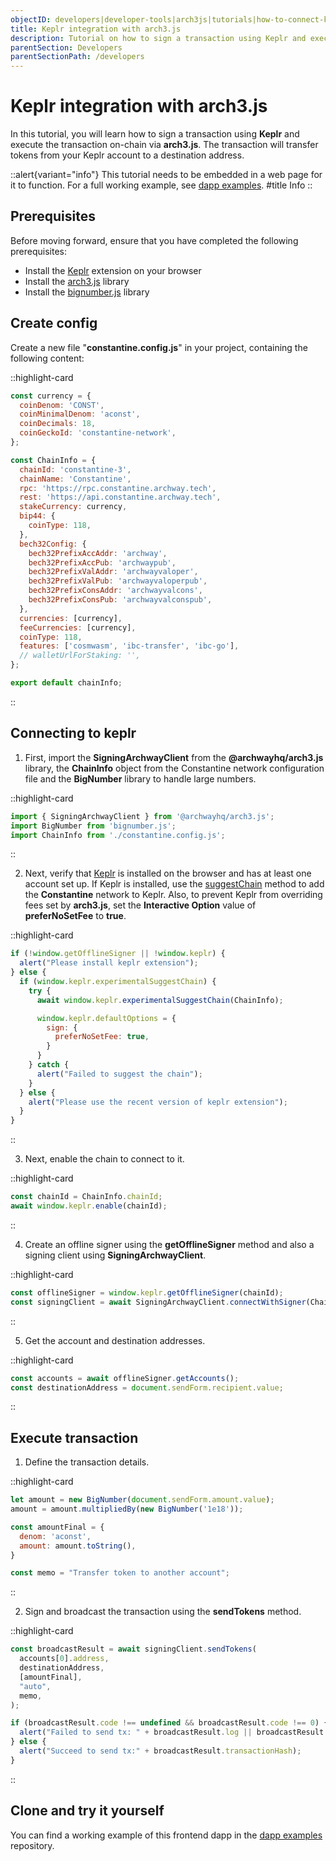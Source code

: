 ```yaml
---
objectID: developers|developer-tools|arch3js|tutorials|how-to-connect-keplr-deploy-transaction-arch3js
title: Keplr integration with arch3.js
description: Tutorial on how to sign a transaction using Keplr and execute the transaction on-chain via arch3.js
parentSection: Developers
parentSectionPath: /developers
---
```


# Keplr integration with arch3.js

In this tutorial, you will learn how to sign a transaction using **Keplr** and execute the transaction on-chain via **arch3.js**. The transaction will transfer tokens from your Keplr account to a destination address.

::alert{variant="info"}
This tutorial needs to be embedded in a web page for it to function. For a full working example, see <a href="https://github.com/archway-network/dapp-examples/tree/main/plain_javascript/keplr-example" target="_blank">dapp examples</a>.
#title
Info
::

## Prerequisites

Before moving forward, ensure that you have completed the following prerequisites:

- Install the <a href="https://www.keplr.app/download" target="_blank">Keplr</a> extension on your browser
- Install the [arch3.js](/developers/developer-tools/arch3js/introduction#installation) library
- Install the <a href="https://www.npmjs.com/package/bignumber.js" target="_blank">bignumber.js</a> library

## Create config

Create a new file "**constantine.config.js**" in your project, containing the following content:

::highlight-card

```javascript
const currency = {
  coinDenom: 'CONST',
  coinMinimalDenom: 'aconst',
  coinDecimals: 18,
  coinGeckoId: 'constantine-network',
};

const ChainInfo = {
  chainId: 'constantine-3',
  chainName: 'Constantine',
  rpc: 'https://rpc.constantine.archway.tech',
  rest: 'https://api.constantine.archway.tech',
  stakeCurrency: currency,
  bip44: {
    coinType: 118,
  },
  bech32Config: {
    bech32PrefixAccAddr: 'archway',
    bech32PrefixAccPub: 'archwaypub',
    bech32PrefixValAddr: 'archwayvaloper',
    bech32PrefixValPub: 'archwayvaloperpub',
    bech32PrefixConsAddr: 'archwayvalcons',
    bech32PrefixConsPub: 'archwayvalconspub',
  },
  currencies: [currency],
  feeCurrencies: [currency],
  coinType: 118,
  features: ['cosmwasm', 'ibc-transfer', 'ibc-go'],
  // walletUrlForStaking: '',
};

export default chainInfo;
```

::

## Connecting to keplr

1. First, import the **SigningArchwayClient** from the **@archwayhq/arch3.js** library, the **ChainInfo** object from the Constantine network configuration file and the **BigNumber** library to handle large numbers.

::highlight-card

```javascript
import { SigningArchwayClient } from '@archwayhq/arch3.js';
import BigNumber from 'bignumber.js';
import ChainInfo from './constantine.config.js';
```

::

2. Next, verify that <a href="https://docs.keplr.app/api" target="_blank">Keplr</a> is installed on the browser and has at least one account set up. If Keplr is installed, use the <a href="https://docs.keplr.app/api/suggest-chain.html" target="_blank">suggestChain</a> method to add the **Constantine** network to Keplr. Also, to prevent Keplr from overriding fees set by **arch3.js**, set the **Interactive Option** value of **preferNoSetFee** to **true**.

::highlight-card

```javascript
if (!window.getOfflineSigner || !window.keplr) {
  alert("Please install keplr extension");
} else {
  if (window.keplr.experimentalSuggestChain) {
    try {
      await window.keplr.experimentalSuggestChain(ChainInfo);

      window.keplr.defaultOptions = {
        sign: {
          preferNoSetFee: true,
        }
      }
    } catch {
      alert("Failed to suggest the chain");
    }
  } else {
    alert("Please use the recent version of keplr extension");
  }
}
```

::

3. Next, enable the chain to connect to it.

::highlight-card

```javascript
const chainId = ChainInfo.chainId;
await window.keplr.enable(chainId);
```

::

4. Create an offline signer using the **getOfflineSigner** method and also a signing client using **SigningArchwayClient**.

::highlight-card

```javascript
const offlineSigner = window.keplr.getOfflineSigner(chainId);
const signingClient = await SigningArchwayClient.connectWithSigner(ChainInfo.rpc, offlineSigner);
```

::

5. Get the account and destination addresses.

::highlight-card

```javascript
const accounts = await offlineSigner.getAccounts();
const destinationAddress = document.sendForm.recipient.value;
```

::

## Execute transaction

1. Define the transaction details.

::highlight-card

```javascript
let amount = new BigNumber(document.sendForm.amount.value);
amount = amount.multipliedBy(new BigNumber('1e18'));

const amountFinal = {
  denom: 'aconst',
  amount: amount.toString(),
}

const memo = "Transfer token to another account";
```

::

2. Sign and broadcast the transaction using the **sendTokens** method.

::highlight-card

```javascript
const broadcastResult = await signingClient.sendTokens(
  accounts[0].address,
  destinationAddress,
  [amountFinal],
  "auto",
  memo,
);

if (broadcastResult.code !== undefined && broadcastResult.code !== 0) {
  alert("Failed to send tx: " + broadcastResult.log || broadcastResult.rawLog);
} else {
  alert("Succeed to send tx:" + broadcastResult.transactionHash);
}
```
::

## Clone and try it yourself

You can find a working example of this frontend dapp in the <a href="https://github.com/archway-network/dapp-examples/tree/main/plain_javascript/keplr-example" target="_blank">dapp examples</a> repository.